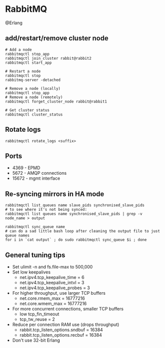 # RabbitMQ
@Erlang

add/restart/remove cluster node
-------------------------------

	# Add a node
	rabbitmqctl stop_app
	rabbitmqctl join_cluster rabbit@rabbit2
	rabbitmqctl start_app
	
	# Restart a node
	rabbitmqctl stop
	rabbitmq-server -detached
	
	# Remove a node (locally)
	rabbitmqctl stop_app
	# Remove a node (remotely)
	rabbitmqctl forget_cluster_node rabbit@rabbit1
	
	# Get cluster status
	rabbitmqctl cluster_status


Rotate logs
-----------

	rabbitmqctl rotate_logs <suffix>

Ports
-----

* 4369 - EPMD
* 5672 - AMQP connections
* 15672 - mgmt interface


Re-syncing mirrors in HA mode
-----------------------------
	rabbitmqctl list_queues name slave_pids synchronised_slave_pids
	# to see where it's not being synced:
	rabbitmqctl list queues name synchronised_slave_pids | grep -v node_name > output

	rabbitmqctl sync_queue name
	# can do a sad little bash loop after cleaning the output file to just queue names
	for i in `cat output` ; do sudo rabbitmqctl sync_queue $i ; done


General tuning tips
-------------------


* Set ulimit -n and fs.file-max to 500,000
* Set low keepalives
	* net.ipv4.tcp_keepalive_time = 6
	* net.ipv4.tcp_keepalive_intvl = 3
	* net.ipv4.tcp_keepalive_probes = 3
* For higher throughput, use larger TCP buffers
	* net.core.rmem_max = 16777216
	* net.core.wmem_max = 16777216
* For more concurrent connections, smaller TCP buffers
	* low tcp_fin_timeout
	* tcp_tw_reuse = 2
* Reduce per connection RAM use (drops throughput)
	* rabbit.tcp_listen_options.sndbuf = 16384
	* rabbit.tcp_listen_options.recbuf = 16384
* Don't use 32-bit Erlang


